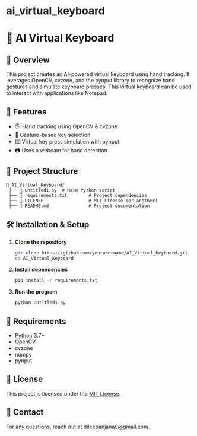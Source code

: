 # ai_virtual_keyboard
# 🎹 AI Virtual Keyboard

## 📌 Overview
This project creates an AI-powered virtual keyboard using hand tracking. It leverages OpenCV, cvzone, and the pynput library to recognize hand gestures and simulate keyboard presses. This virtual keyboard can be used to interact with applications like Notepad.

## 🚀 Features
- 🖐️ Hand tracking using OpenCV & cvzone
- 🎯 Gesture-based key selection
- ⌨️ Virtual key press simulation with pynput
- 📷 Uses a webcam for hand detection

## 📂 Project Structure
```
📁 AI_Virtual_Keyboard/
 ├── 📄 untitled1.py  # Main Python script
 ├── 📄 requirements.txt        # Project dependencies
 ├── 📄 LICENSE                 # MIT License (or another)
 ├── 📄 README.md               # Project documentation
```

## 🛠️ Installation & Setup
1. **Clone the repository**
   ```bash
   git clone https://github.com/yourusername/AI_Virtual_Keyboard.git
   cd AI_Virtual_Keyboard
   ```
2. **Install dependencies**
   ```bash
   pip install -r requirements.txt
   ```
3. **Run the program**
   ```bash
   python untitled1.py
   ```

## 📜 Requirements
- Python 3.7+
- OpenCV
- cvzone
- numpy
- pynput


## 📜 License
This project is licensed under the [MIT License](LICENSE).

## 📧 Contact
For any questions, reach out at dileepanjana9@gmail.com.
